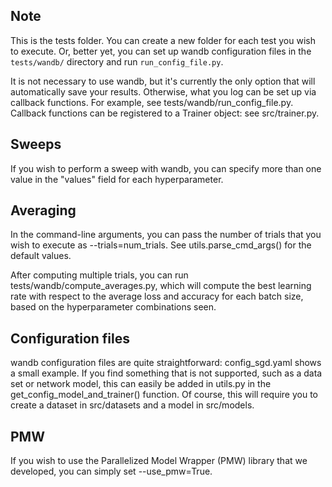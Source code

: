 ## Note

This is the tests folder. You can create a new folder for each test you wish to execute. 
Or, better yet, you can set up wandb configuration files in the ```tests/wandb/``` directory and run ```run_config_file.py```.

It is not necessary to use wandb, but it's currently the only option that will automatically save your results. Otherwise, what you log can be set up via callback functions. For example, see tests/wandb/run_config_file.py. Callback functions can be registered to a Trainer object: see src/trainer.py.

## Sweeps
If you wish to perform a sweep with wandb, you can specify more than one value in the "values" field for each hyperparameter.

## Averaging 
In the command-line arguments, you can pass the number of trials that you wish to execute as --trials=num_trials. 
See utils.parse_cmd_args() for the default values.

After computing multiple trials, you can run tests/wandb/compute_averages.py, which will compute the best learning rate with respect to the average loss and accuracy for each batch size, based on the hyperparameter combinations seen.

## Configuration files
wandb configuration files are quite straightforward: config_sgd.yaml shows a small example.
If you find something that is not supported, such as a data set or network model, this can easily be added in utils.py in the get_config_model_and_trainer() function. Of course, this will require you to create a dataset in src/datasets and a model in src/models. 

## PMW
If you wish to use the Parallelized Model Wrapper (PMW) library that we developed, you can simply set --use_pmw=True.



